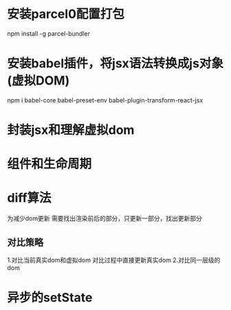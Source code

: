 # 安装parcel0配置打包
npm install -g parcel-bundler

# 安装babel插件，将jsx语法转换成js对象(虚拟DOM)
npm i babel-core babel-preset-env babel-plugin-transform-react-jsx

# 封装jsx和理解虚拟dom

# 组件和生命周期

# diff算法

为减少dom更新
需要找出渲染前后的部分，只更新一部分，找出更新部分

## 对比策略
1.对比当前真实dom和虚拟dom 对比过程中直接更新真实dom
2.对比同一层级的dom

# 异步的setState